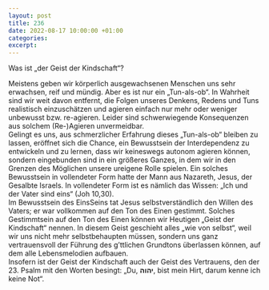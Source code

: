 ```yaml
---
layout: post
title: 236
date: 2022-08-17 10:00:00 +01:00
categories: 
excerpt: 
---
```


Was ist „der Geist der Kindschaft“?

Meistens geben wir körperlich ausgewachsenen Menschen uns sehr erwachsen, reif und mündig. Aber es ist nur ein „Tun-als-ob“. In Wahrheit sind wir weit davon entfernt, die Folgen unseres Denkens, Redens und Tuns realistisch einzuschätzen und agieren einfach nur mehr oder weniger unbewusst bzw. re-agieren. Leider sind schwerwiegende Konsequenzen aus solchem (Re-)Agieren unvermeidbar.\
Gelingt es uns, aus schmerzlicher Erfahrung dieses „Tun-als-ob“ bleiben zu lassen, eröffnet sich die Chance, ein Bewusstsein der Interdependenz zu entwickeln und zu lernen, dass wir keineswegs autonom agieren können, sondern eingebunden sind in ein größeres Ganzes, in dem wir in den Grenzen des Möglichen unsere ureigene Rolle spielen. Ein solches Bewusstsein in vollendeter Form hatte der Mann aus Nazareth, Jesus, der Gesalbte Israels. In vollendeter Form ist es nämlich das Wissen: „Ich und der Vater sind eins“ (Joh 10,30).\
Im Bewusstsein des EinsSeins tat Jesus selbstverständlich den Willen des Vaters; er war vollkommen auf den Ton des Einen gestimmt. Solches Gestimmtsein auf den Ton des Einen können wir Heutigen „Geist der Kindschaft“ nennen. In diesem Geist geschieht alles „wie von selbst“, weil wir uns nicht mehr selbstbehaupten müssen, sondern uns ganz vertrauensvoll der Führung des g’ttlichen Grundtons überlassen können, auf dem alle Lebensmelodien aufbauen.\
Insofern ist der Geist der Kindschaft auch der Geist des Vertrauens, den der 23. Psalm mit den Worten besingt: „Du, **יהוה**, bist mein Hirt, darum kenne ich keine Not“.
